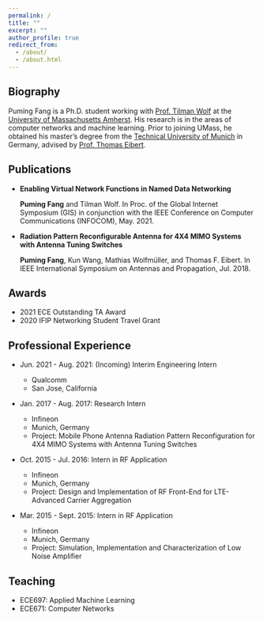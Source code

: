 ```yaml
---
permalink: /
title: ""
excerpt: ""
author_profile: true
redirect_from: 
  - /about/
  - /about.html
---
```


## Biography
Puming Fang is a Ph.D. student working with [Prof. Tilman Wolf](http://www.ecs.umass.edu/ece/wolf/) at the [University of Massachusetts Amherst](https://www.umass.edu/). His research is in the areas of computer networks and machine learning.  Prior to joining UMass, he obtained his master’s degree from the [Technical University of Munich](https://www.tum.de/en/) in Germany, advised by [Prof. Thomas Eibert](https://www.ei.tum.de/en/hft/people/professors/prof-dr-ing-thomas-eibert/prof-dr-ing-thomas-eibert/). 

## Publications
* **Enabling Virtual Network Functions in Named Data Networking**

  **Puming Fang** and Tilman Wolf. In Proc. of the Global Internet Symposium (GIS) in conjunction with the IEEE Conference on Computer Communications (INFOCOM), May. 2021.
* **Radiation Pattern Reconfigurable Antenna for 4X4 MIMO Systems with Antenna Tuning Switches**

  **Puming Fang**, Kun Wang, Mathias Wolfmüller, and Thomas F. Eibert. In IEEE International Symposium on Antennas and Propagation, Jul. 2018. 

## Awards
*  2021 ECE Outstanding TA Award
*  2020 IFIP Networking Student Travel Grant

## Professional Experience
* Jun. 2021 - Aug. 2021: (Incoming) Interim Engineering Intern 
  * Qualcomm
  * San Jose, California
* Jan. 2017 - Aug. 2017: Research Intern
  * Infineon 
  * Munich, Germany
  * Project: Mobile Phone Antenna Radiation Pattern Reconfiguration for 4X4 MIMO Systems with Antenna Tuning Switches
    
* Oct. 2015 - Jul. 2016: Intern in RF Application
  * Infineon 
  * Munich, Germany
  * Project: Design and Implementation of RF Front-End for LTE-Advanced Carrier Aggregation
   
* Mar. 2015 - Sept. 2015: Intern in RF Application
  * Infineon 
  * Munich, Germany
  * Project: Simulation, Implementation and Characterization of Low Noise Amplifier

## Teaching
* ECE697: Applied Machine Learning 
* ECE671: Computer Networks 
